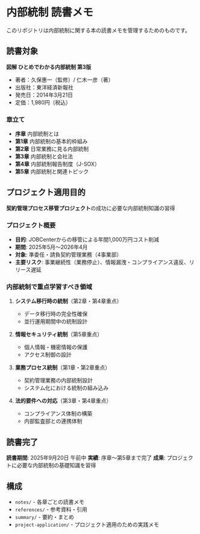# 内部統制 読書メモ

このリポジトリは内部統制に関する本の読書メモを管理するためのものです。

## 読書対象

**図解 ひとめでわかる内部統制 第3版**
- 著者：久保惠一（監修）/ 仁木一彦（著）
- 出版社：東洋経済新報社
- 発売日：2014年3月21日
- 定価：1,980円（税込）

### 章立て

- **序章** 内部統制とは
- **第1章** 内部統制の基本的枠組み
- **第2章** 日常業務に見る内部統制
- **第3章** 内部統制と会社法
- **第4章** 内部統制報告制度（J-SOX）
- **第5章** 内部統制と関連トピック

## プロジェクト適用目的

**契約管理プロセス移管プロジェクト**の成功に必要な内部統制知識の習得

### プロジェクト概要
- **目的**: JOBCenterからの移管による年間1,000万円コスト削減
- **期間**: 2025年5月〜2026年4月
- **対象**: 準委任・請負契約管理業務（4事業部）
- **主要リスク**: 事業継続性（業務停止）、情報漏洩・コンプライアンス違反、リリース遅延

### 内部統制で重点学習すべき領域
1. **システム移行時の統制**（第2章・第4章重点）
   - データ移行時の完全性確保
   - 並行運用期間中の統制設計

2. **情報セキュリティ統制**（第5章重点）
   - 個人情報・機密情報の保護
   - アクセス制御の設計

3. **業務プロセス統制**（第1章・第2章重点）
   - 契約管理業務の内部統制設計
   - システム化における統制の組み込み

4. **法的要件への対応**（第3章・第4章重点）
   - コンプライアンス体制の構築
   - 内部監査部との連携体制

## 読書完了

**読書期間**: 2025年9月20日 午前中
**実績**: 序章〜第5章まで完了
**成果**: プロジェクトに必要な内部統制の基礎知識を習得

## 構成

- `notes/` - 各章ごとの読書メモ
- `references/` - 参考資料・引用
- `summary/` - 要約・まとめ
- `project-application/` - プロジェクト適用のための実践メモ